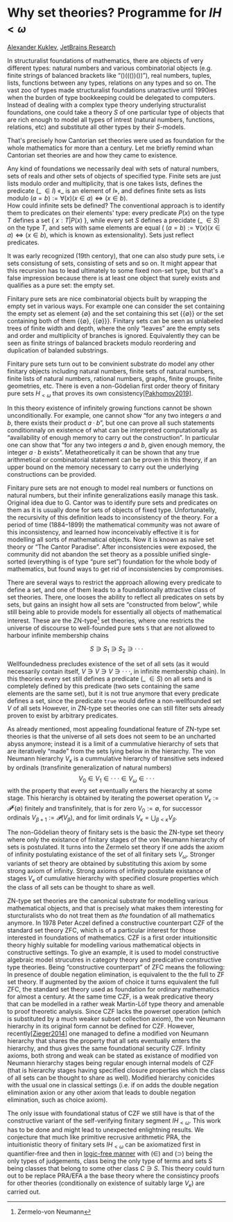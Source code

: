 Why set theories? Programme for $IH_{<ω}$
=========================================

[author]: mailto:a@kuklev.com "Alexander Kuklev, JetBrains Research"
[Alexander Kuklev](mailto:a@kuklev.com), [JetBrains Research](https://research.jetbrains.org/researchers/alexander.kuklev/)  

In structuralist foundations of mathematics, there are objects of very different types:
natural numbers and various combinatorial objects (e.g. finite strings of balanced brackets like
“()((())())”), real numbers, tuples, lists, functions between any types, relations on any types
and so on. The vast zoo of types made structuralist foundations unatractive until 1990ies when
the burden of type bookkeeping could be delegated to computers. Instead of dealing with a complex
type theory underlying structuralist foundations, one could take a theory $S$ of one particular
type of objects that are rich enough to model all types of intrest (natural numbers, functions,
relations, etc) and substitute all other types by their $S$-models.

That's precisely how Cantorian set theories were used as foundation for the whole mathematics
for more than a century. Let me briefly remind whan Cantorian set theories are and how they
came to existence.

Any kind of foundations we necessarily deal with sets of natural numbers, sets of reals and other
sets of objects of specified type. Finite sets are just lists modulo order and multiplicity, that
is one takes lists, defines the predicate (_ $∈ l$) «_ is an element of $l$», and defines finite
sets as lists modulo $(a = b) := ∀(x) (x ∈ a) ⇔ (x ∈ b)$.  
How could infinite sets be defined? The conventional approach is to identify them to predicates on
their elements' type: every predicate $P(x)$ on the type $T$ defines a set { $x : T | P(x)$ }, while
every set $S$ defines a precidate (_ $∈ S$) on the type $T$, and sets with same elements are equal
( $(a = b) := ∀(x) (x ∈ a) ⇔ (x ∈ b)$, which is known as extensionality). Sets just reflect predicates.

It was early recognized (19th centory), that one can also study pure sets, i.e sets
consistung of sets, consisting of sets and so on. It might appear that this recursion has
to lead ultimately to some fixed non-set type, but that's a false impression because there is
at least one object that surely exists and qualifies as a pure set: the empty set.

Finitary pure sets are nice combinatorial objects built by wrapping the empty set in various
ways. For example one can consider the set containing the empty set as element {∅} and the
set containing this set {{∅}} or the set containing both of them {{∅}, {{∅}}}. Finitary
sets can be seen as unlabeled trees of finite width and depth, where the only “leaves” are
the empty sets and order and multiplicity of branches is ignored. Equivalently they can be
seen as finite strings of balanced brackets modulo reordering and duplication of balanded
substrings.

Finitary pure sets turn out to be convinient substrate do model any other finitary objects
including natural numbers, finite sets of natural numbers, finite lists of natural numbers,
rational numbers, graphs, finite groups, finite geometries, etc. There is even a non-Gödelian
first order theory of finitary pure sets $H_{<ω}$ that proves its own consistency[[Pakhomov2019]](https://arxiv.org/abs/1907.00877).

In this theory existence of infinitely growing functions cannot be shown unconditionally. For
example, one cannot show “for any two integers $a$ and $b$, there exists their product $a · b$”,
but one can prove all such statements conditionnaly on existence of what can be interpreted
computationally as “availability of enough memory to carry out the construction”. In particular
one can show that “for any two integers $a$ and $b$, given enough memory, the integer $a · b$
exists”. Metatheoretically it can be shown that any true arithmetical or combinatorial statement
can be proven in this theory, if an upper bound on the memory necessary to carry out the
underlying constructions can be provided.

Finitary pure sets are not enough to model real numbers or functions on natural numbers, but
their infinite generalizations easily manage this task. Original idea due to G. Cantor was to
identify pure sets and predicates on them as it is usually done for sets of objects of fixed
type. Unfortunatelly, the recursivity of this definition leads to inconsistency of the theory.
For a period of time (1884–1899) the mathematical community was not aware of this inconsistency,
and learned how inconceivably effective it is for modelling all sorts of mathematical objects.
Now it is known as naïve set theory or “The Cantor Paradise”. After inconsistencies were exposed,
the community did not abandon the set theory as a possible unified single-sorted (everything is
of type “pure set”) foundation for the whole body of mathematics, but found ways to get rid of
inconsistencies by compromises.

There are several ways to restrict the approach allowing every predicate to define a set, and
one of them leads to a foundationally attractive class of set theories. There, one looses the
ability to reflect all predicates on sets by sets, but gains an insight how all sets are
“constructed from below”, while still being able to provide models for essentially all objects
of mathematical interest. These are the ZN-type[^1] set theories, where one restricts the universe of
discourse to well-founded pure sets `S` that are not allowed to harbour infinite membership chains

$$S ∋ S_1 ∋ S_2 ∋ ···$$

[^1]: Zermelo-von Neumann

Wellfoundedness precludes existence of the set of all sets (as it would necessarily contain
itself, $V ∋ V ∋ V ∋ ···$, in infinite membership chain). In this theories every set still
defines a predicate (_ $∈ S$) on all sets and is completely defined by this predicate (two sets
containing the same elements are the same set), but it is not true anymore that every predicate
defines a set, since the predicate `true` would define a non-wellfounded set $V$ of all sets
However, in ZN-type set theories one can still filter sets already proven to exist by arbitrary
predicates.

As already mentioned, most appealing foundational feature of ZN-type set theories is that the
universe of all sets does not seem to be an uncharted abyss anymore; instead it is a limit of
a cummulative hierarchy of sets that are iteratively “made” from the sets lying below in the
hierarchy. The von Neumann hierarchy $V_κ$ is a cummulative hierarchy of transitive sets indexed
by ordinals (transfinite generalization of natural numbers)
$$V_0 ∈ V_1 ∈ ··· ∈ V_ω ∈ ···$$
with the property that every set eventually enters the hierarchy at some stage. This hierarchy is
obtained by iterating the powerset operation $V_κ := 𝓟^κ(∅)$ finitely and transfinitely, that is
for zero $V_0 := ∅$, for successor ordinals $V_{β + 1} := 𝓟(V_β)$, and for limit ordinals
$V_κ = ⋃_{β < κ} V_β$.

The non-Gödelian theory of finitary sets is the basic the ZN-type set theory where only the
existance of finitary stages of the von Neumann hierarchy of sets is postulated. It turns
into the Zermelo set theory if one adds the axiom of infinity postulating existance of the
set of all finitary sets $V_ω$. Stronger variants of set theory are obtained by substituting
this axiom by some strong axiom of infinity. Strong axioms of infinity postulate existance
of stages $V_κ$ of cumulative hierarchy with specified closure properties which the class of
all sets can be thought to share as well.

ZN-type set theories are the canonical substrate for modelling various mathematical objects,
and that is precisely what makes them interesting for sturcturalists who do not treat them
as _the_ foundation of all mathematics anymore. In 1978 Peter Aczel defined a constructive
counterpart CZF of the standard set theory ZFC, which is of a particular interest for those
interested in foundations of mathematics.
CZF is a first order intuitionsitic theory highly suitable for modelling various mathematical
objects in constructive settings. To give an example, it is used to model constructive algebraic
model strucutres in category theory and predicative constructive type theories.
Being “constructive counterpart” of ZFC means the following: In presence of double negation
elimination, is equivalent to the the full to ZF set theory. If augmented by the axiom of
choice it turns equivalent the full ZFC, the standard set theory used as foundation for
ordinary mathematics for almost a century. At the same time CZF, is a weak predicative theory
that can be modelled in a rather weak Martin-Löf type theory and amenable to proof theoretic
analysis. Since CZF lacks the powerset operation (which is substituted by a much weaker subset
collection axiom), the von Neumann hierarchy in its original form cannot be defined for CZF.
However, recently[[Zieger2014]](https://core.ac.uk/download/pdf/30267838.pdf) one managed to define
a modified von Neumann hierarchy that shares the property that all sets eventually enters
the hierarchy, and thus gives the same foundational security CZF. Infinity axioms, both
strong and weak can be stated as existance of modified von Neumann hierarchy stages being
regular enough internal models of CZF (that is hierarchy stages having specified closure
properties which the class of all sets can be thought to share as well). Modified hierarchy
conicides with the usual one in classical settings (i.e. if on adds the double negation
elimination axion or any other axiom that leads to double negation elimination, such as
choice axiom).

The only issue with foundational status of CZF we still have is that of the
constructive variant of the self-verifying finitary segment $IH_{<ω}$.
This work has to be done and might lead to unexpected enlightning results.
We conjecture that much like primitive recrusive arithmetic PRA, the intuitionistic theory
of finitary sets $IH_{<ω}$ can be axiomatized first in quantifier-free and then in
[logic-free manner](https://en.wikipedia.org/wiki/Primitive_recursive_arithmetic#Logic-free_calculus)
with (∈) and (⊃) being the only types of judgements, class being the only type of terms
and sets $S$ being classes that belong to some other class $C ∋ S$. This theory could turn
out to be replace PRA/EFA a the base theory where the consistincy proofs for other theories
(conditionally on existence of suitably large $V_κ$) are carried out.
